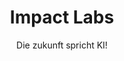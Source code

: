 ---
title: Impact Labs
subtitle: Die zukunft spricht KI!
layout: landing
hero_height: is-medium
hide_hero: true
hide_header: true
hero_link: mailto:support@impact-labs.ai
hero_link_text: Mail@impact-labs.ai
show_sidebar: false
# hero_image: /jako-ai/img/jako_v2.png
callouts: landing_callout
hero_darken: false
---
